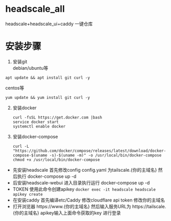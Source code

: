 # headscale_all
headscale+headscale_ui+caddy 一键仓库

# 安装步骤
1. 安装git </br>
   debian/ubuntu等</br>
```
apt update && apt install git curl -y
```
   centos等</br>
```
yum update && yum install git curl -y
```
2. 安装docker </br>
   ```
   curl -fsSL https://get.docker.com |bash
   service docker start
   systemctl enable docker
   ```
3. 安装docker-compose </br>
   ```
   curl -L "https://github.com/docker/compose/releases/latest/download/docker-compose-$(uname -s)-$(uname -m)" -o /usr/local/bin/docker-compose
   chmod +x /usr/local/bin/docker-compose
   ```
- 先安装headscale 首先修改config config.yaml 为tailscale.{你的主域名} 然后执行 docker-compose up -d
- 后安装headscale-webui 进入目录执行运行 docker-compose up -d
- TOKEN 使用此命令创建apikey `docker exec -it headscale headscale apikey create` 
- 在安装caddy 首先编译etc/Caddy 修改cloudflare api token 修改你的主域名
- 打开浏览器 https://www.{你的主域名} 然后输入服务URL为 https://tailscale.{你的主域名} apikey输入上面命令获取的key 进行登录